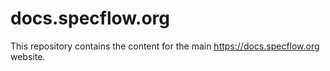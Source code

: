 # docs.specflow.org
This repository contains the content for the main https://docs.specflow.org website.
